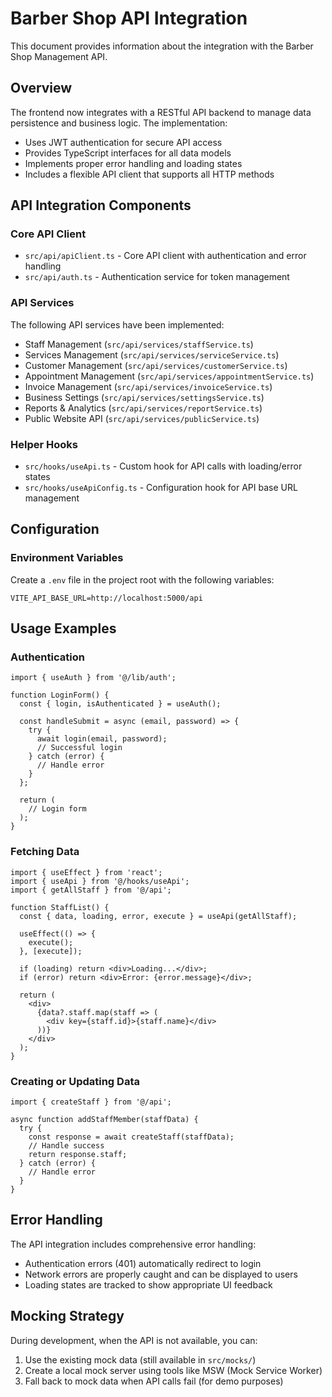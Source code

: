 # Barber Shop API Integration

This document provides information about the integration with the Barber Shop Management API.

## Overview

The frontend now integrates with a RESTful API backend to manage data persistence and business logic. The implementation:

- Uses JWT authentication for secure API access
- Provides TypeScript interfaces for all data models
- Implements proper error handling and loading states
- Includes a flexible API client that supports all HTTP methods

## API Integration Components

### Core API Client

- `src/api/apiClient.ts` - Core API client with authentication and error handling
- `src/api/auth.ts` - Authentication service for token management

### API Services

The following API services have been implemented:

- Staff Management (`src/api/services/staffService.ts`)
- Services Management (`src/api/services/serviceService.ts`)
- Customer Management (`src/api/services/customerService.ts`)
- Appointment Management (`src/api/services/appointmentService.ts`)
- Invoice Management (`src/api/services/invoiceService.ts`) 
- Business Settings (`src/api/services/settingsService.ts`)
- Reports & Analytics (`src/api/services/reportService.ts`)
- Public Website API (`src/api/services/publicService.ts`)

### Helper Hooks

- `src/hooks/useApi.ts` - Custom hook for API calls with loading/error states
- `src/hooks/useApiConfig.ts` - Configuration hook for API base URL management

## Configuration

### Environment Variables

Create a `.env` file in the project root with the following variables:

```
VITE_API_BASE_URL=http://localhost:5000/api
```

## Usage Examples

### Authentication

```tsx
import { useAuth } from '@/lib/auth';

function LoginForm() {
  const { login, isAuthenticated } = useAuth();
  
  const handleSubmit = async (email, password) => {
    try {
      await login(email, password);
      // Successful login
    } catch (error) {
      // Handle error
    }
  };
  
  return (
    // Login form
  );
}
```

### Fetching Data

```tsx
import { useEffect } from 'react';
import { useApi } from '@/hooks/useApi';
import { getAllStaff } from '@/api';

function StaffList() {
  const { data, loading, error, execute } = useApi(getAllStaff);
  
  useEffect(() => {
    execute();
  }, [execute]);
  
  if (loading) return <div>Loading...</div>;
  if (error) return <div>Error: {error.message}</div>;
  
  return (
    <div>
      {data?.staff.map(staff => (
        <div key={staff.id}>{staff.name}</div>
      ))}
    </div>
  );
}
```

### Creating or Updating Data

```tsx
import { createStaff } from '@/api';

async function addStaffMember(staffData) {
  try {
    const response = await createStaff(staffData);
    // Handle success
    return response.staff;
  } catch (error) {
    // Handle error
  }
}
```

## Error Handling

The API integration includes comprehensive error handling:

- Authentication errors (401) automatically redirect to login
- Network errors are properly caught and can be displayed to users
- Loading states are tracked to show appropriate UI feedback

## Mocking Strategy

During development, when the API is not available, you can:

1. Use the existing mock data (still available in `src/mocks/`)
2. Create a local mock server using tools like MSW (Mock Service Worker)
3. Fall back to mock data when API calls fail (for demo purposes) 